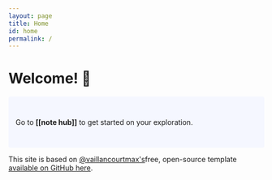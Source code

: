 ```yaml
---
layout: page
title: Home
id: home
permalink: /
---
```


# Welcome! 🌱

<p style="padding: 3em 1em; background: #f5f7ff; border-radius: 4px;">
  Go to <span style="font-weight: bold">[[note hub]]</span> to get started on your exploration.
</p>

This site is based on [@vaillancourtmax's](https://twitter.com/vaillancourtmax)free, open-source template [available on GitHub here](https://github.com/maximevaillancourt/digital-garden-jekyll-template).

<style>
  .wrapper {
    max-width: 46em;
  }
</style>
